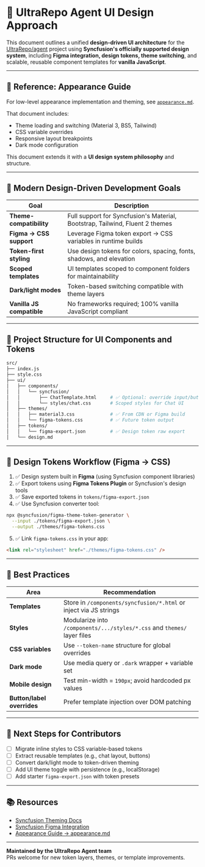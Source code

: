 # 📐 UltraRepo Agent UI Design Approach

This document outlines a unified **design-driven UI architecture** for the [UltraRepo/agent](https://github.com/UltraRepo/agent) project using **Syncfusion's officially supported design system**, including **Figma integration, design tokens, theme switching**, and scalable, reusable component templates for **vanilla JavaScript**.

---

## 🔗 Reference: Appearance Guide
For low-level appearance implementation and theming, see [`appearance.md`](./appearance.md).

That document includes:
- Theme loading and switching (Material 3, BS5, Tailwind)
- CSS variable overrides
- Responsive layout breakpoints
- Dark mode configuration

This document extends it with a **UI design system philosophy** and structure.

---

## 🎨 Modern Design-Driven Development Goals

| Goal | Description |
|------|-------------|
| **Theme-compatibility** | Full support for Syncfusion's Material, Bootstrap, Tailwind, Fluent 2 themes |
| **Figma → CSS support** | Leverage Figma token export → CSS variables in runtime builds |
| **Token-first styling** | Use design tokens for colors, spacing, fonts, shadows, and elevation |
| **Scoped templates** | UI templates scoped to component folders for maintainability |
| **Dark/light modes** | Token-based switching compatible with theme layers |
| **Vanilla JS compatible** | No frameworks required; 100% vanilla JavaScript compliant |

---

## 📁 Project Structure for UI Components and Tokens

```bash
src/
├── index.js
├── style.css
├── ui/
│   ├── components/
│   │   └── syncfusion/
│   │       ├── ChatTemplate.html     # ✅ Optional: override input/button layout
│   │       └── styles/chat.css       # Scoped styles for Chat UI
│   ├── themes/
│   │   ├── material3.css             # ✅ From CDN or Figma build
│   │   └── figma-tokens.css          # ✅ Future token output
│   ├── tokens/
│   │   └── figma-export.json         # ✅ Design token raw export
│   └── design.md
```

---

## 🧩 Design Tokens Workflow (Figma → CSS)

1. ✅ Design system built in **Figma** (using Syncfusion component libraries)
2. ✅ Export tokens using **Figma Tokens Plugin** or Syncfusion's design tools
3. ✅ Save exported tokens in `tokens/figma-export.json`
4. ✅ Use Syncfusion converter tool:

```bash
npx @syncfusion/figma-theme-token-generator \
  --input ./tokens/figma-export.json \
  --output ./themes/figma-tokens.css
```

5. ✅ Link `figma-tokens.css` in your app:
```html
<link rel="stylesheet" href="./themes/figma-tokens.css" />
```

---

## 🧠 Best Practices

| Area | Recommendation |
|------|----------------|
| **Templates** | Store in `/components/syncfusion/*.html` or inject via JS strings |
| **Styles** | Modularize into `/components/.../styles/*.css` and `themes/` layer files |
| **CSS variables** | Use `--token-name` structure for global overrides |
| **Dark mode** | Use media query or `.dark` wrapper + variable set |
| **Mobile design** | Test min-width = `190px`; avoid hardcoded px values |
| **Button/label overrides** | Prefer template injection over DOM patching |

---

## 🚀 Next Steps for Contributors

- [ ] Migrate inline styles to CSS variable-based tokens
- [ ] Extract reusable templates (e.g., chat layout, buttons)
- [ ] Convert dark/light mode to token-driven theming
- [ ] Add UI theme toggle with persistence (e.g., localStorage)
- [ ] Add starter `figma-export.json` with token presets

---

## 📚 Resources

- [Syncfusion Theming Docs](https://helpej2.syncfusion.com/documentation/appearance/theme)
- [Syncfusion Figma Integration](https://helpej2.syncfusion.com/documentation/appearance/figma)
- [Appearance Guide → appearance.md](./appearance.md)

---

**Maintained by the UltraRepo Agent team**  
PRs welcome for new token layers, themes, or template improvements.
